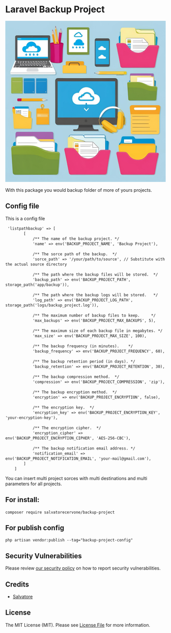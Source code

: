 # Laravel Backup Project

![laravel backup database](https://github.com/SalvatoreCervone/backup-project/blob/main/.github/images/backup-project.png)

With this package you would backup folder of more of yours projects.

## Config file

This is a config file
```
 'listpathbackup' => [
        [
            /** The name of the backup project. */
            'name' => env('BACKUP_PROJECT_NAME', 'Backup Project'),

            /** The sorce path of the backup.  */
            'sorce_path' => '/your/path/to/source', // Substitute with the actual source directory

            /** The path where the backup files will be stored.  */
            'backup_path' => env('BACKUP_PROJECT_PATH', storage_path('app/backup')),

            /** The path where the backup logs will be stored.   */
            'log_path' => env('BACKUP_PROJECT_LOG_PATH', storage_path('logs/backup_project.log')),

            /** The maximum number of backup files to keep.     */
            'max_backups' => env('BACKUP_PROJECT_MAX_BACKUPS', 5),

            /** The maximum size of each backup file in megabytes. */
            'max_size' => env('BACKUP_PROJECT_MAX_SIZE', 100),

            /** The backup frequency (in minutes).    */
            'backup_frequency' => env('BACKUP_PROJECT_FREQUENCY', 60),

            /** The backup retention period (in days). */
            'backup_retention' => env('BACKUP_PROJECT_RETENTION', 30),

            /** The backup compression method.  */
            'compression' => env('BACKUP_PROJECT_COMPRESSION', 'zip'),

            /** The backup encryption method.  */
            'encryption' => env('BACKUP_PROJECT_ENCRYPTION', false),

            /** The encryption key.  */
            'encryption_key' => env('BACKUP_PROJECT_ENCRYPTION_KEY', 'your-encryption-key'),

            /** The encryption cipher.  */
            'encryption_cipher' => env('BACKUP_PROJECT_ENCRYPTION_CIPHER', 'AES-256-CBC'),

            /** The backup notification email address. */
            'notification_email' => env('BACKUP_PROJECT_NOTIFICATION_EMAIL', 'your-mail@gmail.com'),
        ]
    ]
```
You can insert multi project sorces with multi destinations and multi parameters for all projects.

## For install:
```
composer require salvatorecervone/backup-project
```

## For publish config 
```
php artisan vendor:publish --tag="backup-project-config"
```

## Security Vulnerabilities

Please review [our security policy](../../security/policy) on how to report security vulnerabilities.

## Credits

- [Salvatore](https://github.com/salvatorecervone)

## License

The MIT License (MIT). Please see [License File](LICENSE.md) for more information.
